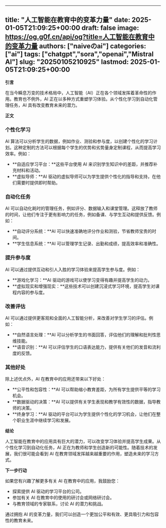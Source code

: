 
---
title: "人工智能在教育中的变革力量"
date: 2025-01-05T21:09:25+00:00
draft: false
image: https://og.g0f.cn/api/og?title=人工智能在教育中的变革力量
authors: ["naiveのai"]
categories: ["ai"]
tags: ["chatgpt","sora","openai","Mistral AI"]
slug: "20250105210925"
lastmod: 2025-01-05T21:09:25+00:00
---
**引言**

在当今瞬息万变的技术格局中，人工智能（AI）正在各个领域发挥着革命性的作用。教育也不例外，AI 正在以多种方式重塑学习体验。从个性化学习到自动化管理任务，AI 具有改变教育未来的潜力。

**正文**

### 个性化学习

AI 算法可以分析学生的数据，例如作业、测验和参与度，以创建个性化的学习计划。这种定制的方法可以根据每个学生的优势和劣势量身定制课程，从而提高学习效率。例如：

* **自适应学习平台：**这些平台使用 AI 来识别学生知识中的差距，并推荐补充材料和活动。
* **虚拟导师：**AI 驱动的虚拟导师可以为学生提供个性化的指导和支持，在他们需要时提供即时帮助。

### 自动化任务

AI 可以自动化耗时的管理任务，例如评分、数据输入和课堂管理。这释放了教师的时间，让他们专注于更有影响力的任务，例如备课、与学生互动和提供反馈。例如：

* **自动评分系统：**AI 可以快速准确地评分作业和测验，节省教师宝贵的时间。
* **学生信息系统：**AI 可以管理学生记录、出勤和成绩，提高效率和准确性。

### 提升参与度

AI 可以通过提供互动和引人入胜的学习体验来提高学生参与度。例如：

* **游戏化学习：**AI 驱动的游戏可以使学习变得有趣并提高学生的动力。
* **虚拟现实和增强现实：**这些技术可以创建沉浸式学习环境，提高学生对课程内容的参与度。

### 改善评估

AI 可以通过提供更客观和全面的人工智能分析，来改善对学生学习的评估。例如：

* **自然语言处理：**AI 可以分析学生的书面回答，评估他们的理解和批判性思维技能。
* **语音识别：**AI 可以评估学生的口语表达能力，提供有关他们的发音和流利度的反馈。

### 其他好处

除上述优点外，AI 在教育中的应用还带来以下好处：

* **公平性和包容性：**AI 可以帮助缩小教育差距，为所有学生提供平等的学习机会。
* **数据驱动的决策：**AI 可以提供有关学生表现和教学有效性的数据，指导教师的决策。
* **终身学习：**AI 驱动的平台可以为学生提供个性化的学习机会，让他们在整个职业生涯中继续学习和发展。

**结论**

人工智能在教育中的应用具有巨大的潜力，可以改变学习体验并提高学生成果。从个性化学习到自动化任务，AI 正在为教师和学生创造新的可能性。随着技术的发展，我们很可能会看到 AI 在教育领域发挥越来越重要的作用，塑造未来的学习方式。

**下一步行动**

如果您有兴趣了解更多有关 AI 在教育中的应用，我鼓励您：

* 探索提供 AI 驱动的学习平台的公司。
* 参加有关 AI 在教育中的使用的研讨会或网络研讨会。
* 与教育领域的专家联系，讨论 AI 的潜力和挑战。

通过拥抱 AI 的变革力量，我们可以创造一个更加公平和有效、更具吸引力和包容性的教育未来。